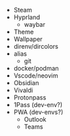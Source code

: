 * Steam
* Hyprland
    * waybar
* Theme
* Wallpaper
* direnv/dircolors
* alias
    * git
* docker/podman
* Vscode/neovim
* Obsidian
* Vivaldi
* Protonpass
* 1Pass (dev-env?)
* PWA (dev-envs?)
    * Outlook
    * Teams